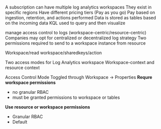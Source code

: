 A subscription can have multiple log analytics workspaces
They exist in specific regions
Have different pricing tiers (Pay as you go)
Pay based on ingestion, retention, and actions performed
Data is stored as tables based on the incoming data
KQL used to query and then visualize

manage access control to logs (workspace-centric/resource-centric)
Companies may opt for centralized or decentralized log strategy
Two permissions required to send to a workspace instance from resource

Workspace/read
workspace/sharedkeys/action

Two access modes for Log Analytics workspace
Workspace-context and resource context

Access Control Mode
Toggled through Workspace -> Properties
**Requre workspace permissions**
- no granular RBAC
- must be granted permissions to workspace or tables

**Use resource or workspace permissions**
- Granular RBAC
- Default